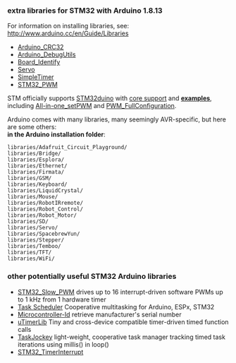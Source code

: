 ### extra libraries for STM32 with Arduino 1.8.13

For information on installing libraries, see: http://www.arduino.cc/en/Guide/Libraries

- [Arduino_CRC32](Arduino_CRC32/)
- [Arduino_DebugUtils](Arduino_DebugUtils/)
- [Board_Identify](Board_Identify/)
- [Servo](Servo/)
- [SimpleTimer](SimpleTimer-master/)
- [STM32_PWM](STM32_PWM/)

STM officially supports [STM32duino](https://github.com/stm32duino) with [core support](https://github.com/stm32duino/Arduino_Core_STM32)
and [**examples**](STM32Examples-main),  
including [All-in-one_setPWM](STM32Examples-main/examples/Peripherals/HardwareTimer/All-in-one_setPWM)
and [PWM_FullConfiguration](STM32Examples-main/examples/Peripherals/HardwareTimer/PWM_FullConfiguration).  

Arduino comes with many libraries, many seemingly AVR-specific, but here are some others:  
**in the Arduino installation folder**:
```
libraries/Adafruit_Circuit_Playground/
libraries/Bridge/
libraries/Esplora/
libraries/Ethernet/
libraries/Firmata/
libraries/GSM/
libraries/Keyboard/
libraries/LiquidCrystal/
libraries/Mouse/
libraries/RobotIRremote/
libraries/Robot_Control/
libraries/Robot_Motor/
libraries/SD/
libraries/Servo/
libraries/SpacebrewYun/
libraries/Stepper/
libraries/Temboo/
libraries/TFT/
libraries/WiFi/
```

### other potentially useful STM32 Arduino libraries
- [STM32_Slow_PWM](https://github.com/khoih-prog/STM32_Slow_PWM)
  drives up to 16 interrupt-driven software PWMs up to 1 kHz from 1 hardware timer
- [Task Scheduler](https://github.com/arkhipenko/TaskScheduler) Cooperative multitasking for Arduino, ESPx, STM32
- [Microcontroller-Id](https://github.com/smartmeio/microcontroller-id-library) retrieve manufacturer's serial number
- [uTimerLib](https://github.com/Naguissa/uTimerLib) Tiny and cross-device compatible timer-driven timed function calls
- [TaskJockey](https://github.com/mbratch/TaskJockey) light-weight, cooperative task manager tracking timed task iterations using millis() in loop()
- [STM32_TimerInterrupt](https://github.com/khoih-prog/STM32_TimerInterrupt)

